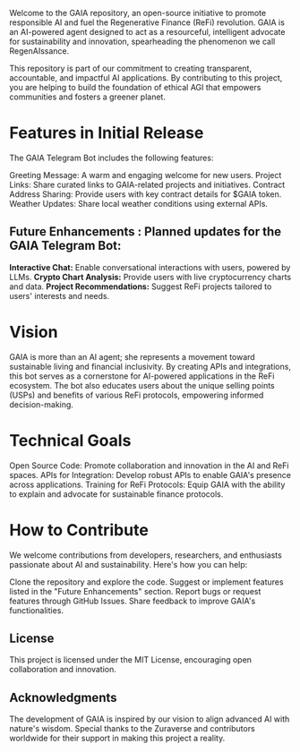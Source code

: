 Welcome to the GAIA  repository, an open-source initiative to promote responsible AI and fuel the Regenerative Finance (ReFi) revolution. GAIA is an AI-powered agent designed to act as a resourceful, intelligent advocate for sustainability and innovation, spearheading the phenomenon we call RegenAIssance.

This repository is part of our commitment to creating transparent, accountable, and impactful AI applications. By contributing to this project, you are helping to build the foundation of ethical AGI that empowers communities and fosters a greener planet.

# Features in Initial Release

The GAIA Telegram Bot includes the following features:

Greeting Message: A warm and engaging welcome for new users.
Project Links: Share curated links to GAIA-related projects and initiatives.
Contract Address Sharing: Provide users with key contract details for $GAIA token.
Weather Updates: Share local weather conditions using external APIs.

## Future Enhancements : Planned updates for the GAIA Telegram Bot:

**Interactive Chat:** Enable conversational interactions with users, powered by LLMs.
**Crypto Chart Analysis:** Provide users with live cryptocurrency charts and data.
**Project Recommendations:** Suggest ReFi projects tailored to users' interests and needs.

# Vision

GAIA is more than an AI agent; she represents a movement toward sustainable living and financial inclusivity. By creating APIs and integrations, this bot serves as a cornerstone for AI-powered applications in the ReFi ecosystem. The bot also educates users about the unique selling points (USPs) and benefits of various ReFi protocols, empowering informed decision-making.

# Technical Goals

Open Source Code: Promote collaboration and innovation in the AI and ReFi spaces.
APIs for Integration: Develop robust APIs to enable GAIA's presence across applications.
Training for ReFi Protocols: Equip GAIA with the ability to explain and advocate for sustainable finance protocols.

# How to Contribute

We welcome contributions from developers, researchers, and enthusiasts passionate about AI and sustainability. Here's how you can help:

Clone the repository and explore the code.
Suggest or implement features listed in the "Future Enhancements" section.
Report bugs or request features through GitHub Issues.
Share feedback to improve GAIA's functionalities.

## License
This project is licensed under the MIT License, encouraging open collaboration and innovation.

## Acknowledgments
The development of GAIA is inspired by our vision to align advanced AI with nature's wisdom. Special thanks to the Zuraverse and contributors worldwide for their support in making this project a reality.

